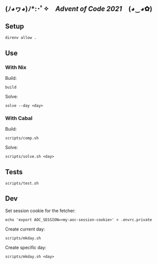 ## (ﾉ◕ヮ◕)ﾉ*:･ﾟ✧ *Advent of Code 2021* (◕‿◕✿)

## Setup

    direnv allow .

## Use

### With Nix

Build:

    build

Solve:

    solve --day <day>

### With Cabal

Build:

    scripts/comp.sh

Solve:

    scripts/solve.sh <day>

## Tests

    scripts/test.sh

## Dev

Set session cookie for the fetcher:

    echo 'export AOC_SESSION=<my-aoc-session-cookie>' > .envrc.private

Create current day:

    scripts/mkday.sh

Create specific day:

    scripts/mkday.sh <day>
